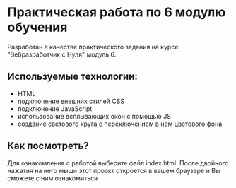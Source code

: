 # Практическая работа по 6 модулю обучения
Разработан в качестве практического задания на курсе "Вебразработчик с Нуля" модуль 6.
## Используемые технологии:
* HTML
* подключение внешних стилей CSS 
* подключение JavaScript
* использование всплывающих окон с помощью JS
* создание светового круга с переключением в нем цветового фона 
## Как посмотреть?
Для ознакомления с работой выберите файл index.html. После двойного нажатия на него мыши этот проэкт откроется в вашем браузере и Вы сможете с ним ознакомиться
